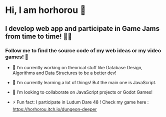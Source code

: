 # Hi, I am horhorou 👋
## I develop web app and participate in Game Jams from time to time! 👨‍💻
### Follow me to find the source code of my web ideas or my video games! 👥


- 🔭 I’m currently working on theorical stuff like Database Design, Algorithms and Data Structures to be a better dev!
- 🌱 I’m currently learning a lot of things! But the main one is JavaScript.
- 👯 I’m looking to collaborate on JavaScript projects or Godot Games!

- ⚡ Fun fact: I participate in Ludum Dare 48 ! Check my game here : https://horhorou.itch.io/dungeon-deeper
